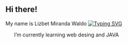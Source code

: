 ## Hi there!
My name is Lizbet Miranda Waldo
[![Typing SVG](https://readme-typing-svg.demolab.com?font=Fira+Code&weight=500&size=22&pause=1000&color=3841F7&width=435&lines=Engineer+student++%2B+TCPRO+student)](https://git.io/typing-svg)

<ul> I’m currently learning web desing and JAVA</ul>


